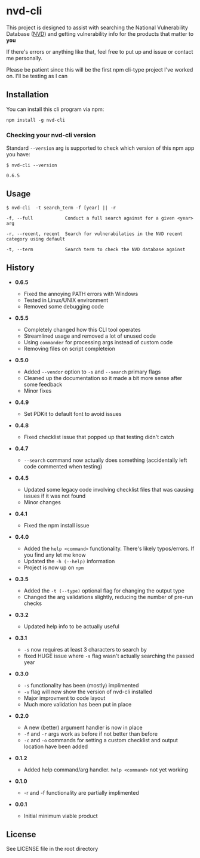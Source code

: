 # nvd-cli

This project is designed to assist with searching the National Vulnerability Database 
([NVD](https://nvd.nist.gov/)) and getting vulnerability info for the products that matter to **you**

If there's errors or anything like that, feel free to put up and issue or contact me personally.

Please be patient since this will be the first npm cli-type project I've worked on. I'll be testing as I can


## Installation

You can install this cli program via npm:
```
npm install -g nvd-cli
```

### Checking your nvd-cli version

Standard `--version` arg is supported to check which version of this npm app you have:
```
$ nvd-cli --version

0.6.5
```

## Usage

```
$ nvd-cli  -t search_term -f [year] || -r

-f, --full            Conduct a full search against for a given <year> arg

-r, --recent, recent  Search for vulnerabilaties in the NVD recent category using default 

-t, --term            Search term to check the NVD database against
```

## History

- **0.6.5**
    - Fixed the annoying PATH errors with Windows
    - Tested in Linux/UNIX environment
    - Removed some debugging code

- **0.5.5**
    - Completely changed how this CLI tool operates
    - Streamlined usage and removed a lot of unused code
    - Using `commander` for processing args instead of custom code
    - Removing files on script completeion


- **0.5.0**
    - Added `--vendor` option to `-s` and `--search` primary flags
    - Cleaned up the documentation so it made a bit more sense after some feedback
    - Minor fixes


- **0.4.9**
    - Set PDKit to default font to avoid issues

- **0.4.8**
    - Fixed checklist issue that popped up that testing didn't catch

- **0.4.7**
    - `--search` command now actually does something (accidentally left code commented when testing)


- **0.4.5**
    - Updated some legacy code involving checklist files that was causing issues if it was not found
    - Minor changes


- **0.4.1**
    - Fixed the npm install issue


- **0.4.0**
    - Added the `help <command>` functionality. There's likely typos/errors. If you find any let me know
    - Updated the `-h (--help)` information
    - Project is now up on `npm`


- **0.3.5**
    - Added the `-t (--type)` optional flag for changing the output type
    - Changed the arg validations slightly, reducing the number of pre-run checks


- **0.3.2**
    - Updated help info to be actually useful


- **0.3.1**
    - `-s` now requires at least 3 characters to search by
    - fixed HUGE issue where `-s` flag wasn't actually searching the passed year


- **0.3.0**
    - `-s` functionality has been (mostly) implimented
    - `-v` flag will now show the version of nvd-cli installed
    - Major improvment to code layout
    - Much more validation has been put in place


- **0.2.0**
    - A new (better) argument handler is now in place
    - `-f` and `-r` args work as before if not better than before
    - `-c` and `-o` commands for setting a custom checklist and output location have been added


- **0.1.2**
    - Added help command/arg handler.  `help <command>` not yet working


- **0.1.0**
    - -r and -f functionality are partially implimented


- **0.0.1**
    - Initial minimum viable product


## License

See LICENSE file in the root directory